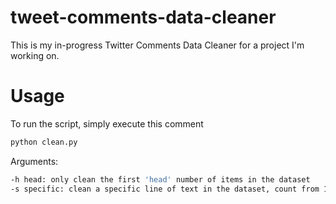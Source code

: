 # tweet-comments-data-cleaner

This is my in-progress Twitter Comments Data Cleaner for a project I'm working on.

# Usage

To run the script, simply execute this comment

```bash
python clean.py
```

Arguments:

```bash
-h head: only clean the first 'head' number of items in the dataset
-s specific: clean a specific line of text in the dataset, count from 1
```
